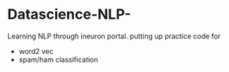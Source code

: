 # Datascience-NLP-
Learning NLP through ineuron portal. putting up practice code for
 - word2 vec
 - spam/ham classification
